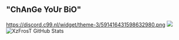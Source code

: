  ## "ChAnGe YoUr BiO"
  
https://discord.c99.nl/widget/theme-3/591416431598632980.png
 <img align="left" alt="XzFrosT GitHub Stats" src="https://github-readme-stats.codestackr.vercel.app/api?username=XzFrosT&show_icons=true&hide_border=true&theme=tokyonight"/>
<img src="https://github-readme-stats.vercel.app/api/top-langs/?username=XzFrosT&show_icons=true&hide_border=true&theme=tokyonight" />
